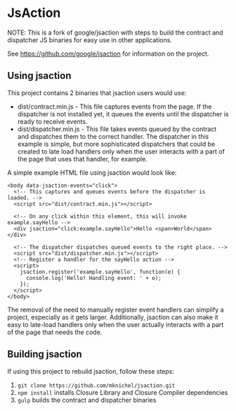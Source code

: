 # JsAction

NOTE: This is a fork of google/jsaction with steps to build the contract and
dispatcher JS binaries for easy use in other applications.

See https://github.com/google/jsaction for information on the project.

## Using jsaction

This project contains 2 binaries that jsaction users would use:

*  dist/contract.min.js - This file captures events from the page. If the
   dispatcher is not installed yet, it queues the events until the dispatcher is
   ready to receive events.
*  dist/dispatcher.min.js - This file takes events queued by the contract and
   dispatches them to the correct handler. The dispatcher in this example is
   simple, but more sophisticated dispatchers that could be created to late load
   handlers only when the user interacts with a part of the page that uses that
   handler, for example.

A simple example HTML file using jsaction would look like:

```
<body data-jsaction-events="click">
  <!-- This captures and queues events before the dispatcher is loaded. -->
  <script src="dist/contract.min.js"></script>

  <!-- On any click within this element, this will invoke example.sayHello -->
  <div jsaction="click:example.sayHello">Hello <span>World</span></div>

  <!-- The dispatcher dispatches queued events to the right place. -->
  <script src="dist/dispatcher.min.js"></script>
  <!-- Register a handler for the sayHello action -->
  <script>
    jsaction.register('example.sayHello', function(e) {
      console.log('Hello! Handling event: ' + e);
    });
  </script>
</body>
```

The removal of the need to manually register event handlers can simplify a
project, especially as it gets larger. Additionally, jsaction can also make it
easy to late-load handlers only when the user actually interacts with a part
of the page that needs the code.

## Building jsaction

If using this project to rebuild jsaction, follow these steps:

1.  `git clone https://github.com/mknichel/jsaction.git`
2.  `npm install` installs Closure Library and Closure Compiler dependencies
3.  `gulp` builds the contract and dispatcher binaries
